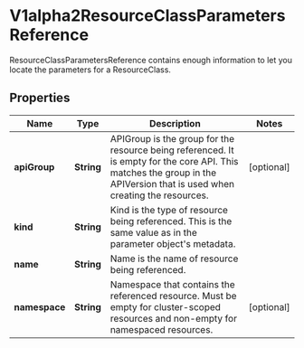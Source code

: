 

# V1alpha2ResourceClassParametersReference

ResourceClassParametersReference contains enough information to let you locate the parameters for a ResourceClass.

## Properties

| Name | Type | Description | Notes |
|------------ | ------------- | ------------- | -------------|
|**apiGroup** | **String** | APIGroup is the group for the resource being referenced. It is empty for the core API. This matches the group in the APIVersion that is used when creating the resources. |  [optional] |
|**kind** | **String** | Kind is the type of resource being referenced. This is the same value as in the parameter object&#39;s metadata. |  |
|**name** | **String** | Name is the name of resource being referenced. |  |
|**namespace** | **String** | Namespace that contains the referenced resource. Must be empty for cluster-scoped resources and non-empty for namespaced resources. |  [optional] |



